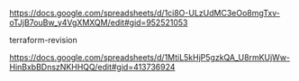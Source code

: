 https://docs.google.com/spreadsheets/d/1ci8O-ULzUdMC3eOo8mgTxv-oTJjB7ouBw_y4VgXMXQM/edit#gid=952521053


terraform-revision

https://docs.google.com/spreadsheets/d/1MtiL5kHjP5gzkQA_U8rmKUjWw-HinBxbBDnszNKHHQQ/edit#gid=413736924